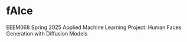 # fAIce
EEEM068 Spring 2025 Applied Machine Learning Project: Human Faces Generation with Diffusion Models